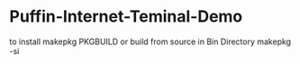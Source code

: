 # Puffin-Internet-Teminal-Demo

to install
makepkg PKGBUILD
or build from source in Bin Directory
makepkg -si


